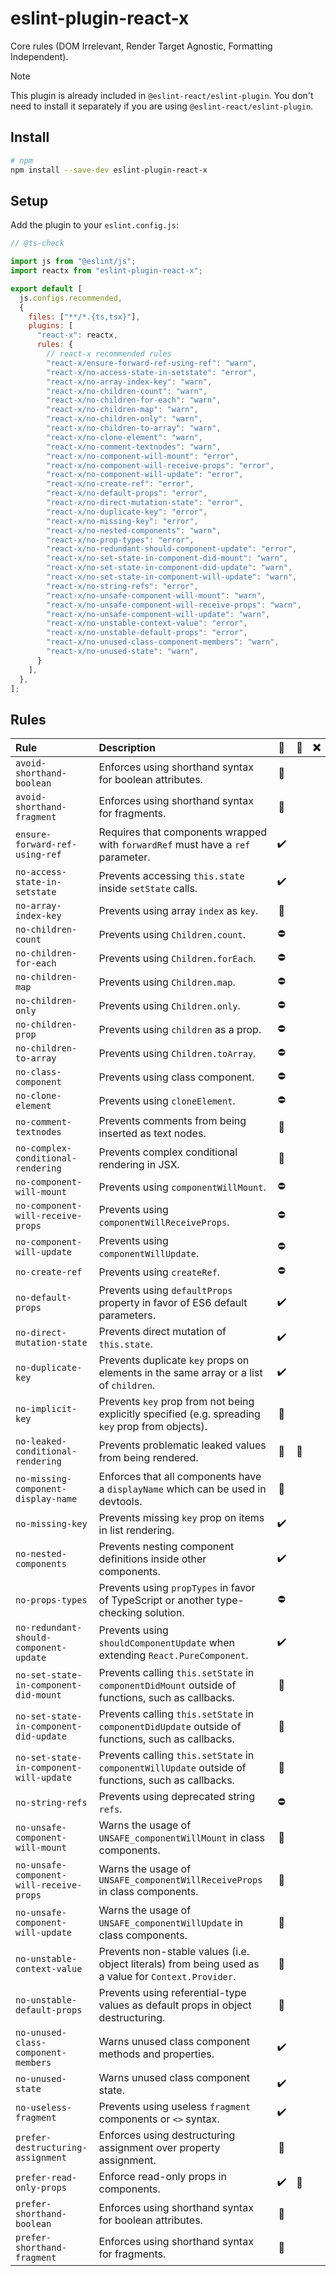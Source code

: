 # eslint-plugin-react-x

Core rules (DOM Irrelevant, Render Target Agnostic, Formatting Independent).

> [!NOTE]
> This plugin is already included in `@eslint-react/eslint-plugin`. You don't need to install it separately if you are using `@eslint-react/eslint-plugin`.

## Install

```sh
# npm
npm install --save-dev eslint-plugin-react-x
```

## Setup

Add the plugin to your `eslint.config.js`:

```js
// @ts-check

import js from "@eslint/js";
import reactx from "eslint-plugin-react-x";

export default [
  js.configs.recommended,
  {
    files: ["**/*.{ts,tsx}"],
    plugins: [
      "react-x": reactx,
      rules: {
        // react-x recommended rules
        "react-x/ensure-forward-ref-using-ref": "warn",
        "react-x/no-access-state-in-setstate": "error",
        "react-x/no-array-index-key": "warn",
        "react-x/no-children-count": "warn",
        "react-x/no-children-for-each": "warn",
        "react-x/no-children-map": "warn",
        "react-x/no-children-only": "warn",
        "react-x/no-children-to-array": "warn",
        "react-x/no-clone-element": "warn",
        "react-x/no-comment-textnodes": "warn",
        "react-x/no-component-will-mount": "error",
        "react-x/no-component-will-receive-props": "error",
        "react-x/no-component-will-update": "error",
        "react-x/no-create-ref": "error",
        "react-x/no-default-props": "error",
        "react-x/no-direct-mutation-state": "error",
        "react-x/no-duplicate-key": "error",
        "react-x/no-missing-key": "error",
        "react-x/no-nested-components": "warn",
        "react-x/no-prop-types": "error",
        "react-x/no-redundant-should-component-update": "error",
        "react-x/no-set-state-in-component-did-mount": "warn",
        "react-x/no-set-state-in-component-did-update": "warn",
        "react-x/no-set-state-in-component-will-update": "warn",
        "react-x/no-string-refs": "error",
        "react-x/no-unsafe-component-will-mount": "warn",
        "react-x/no-unsafe-component-will-receive-props": "warn",
        "react-x/no-unsafe-component-will-update": "warn",
        "react-x/no-unstable-context-value": "error",
        "react-x/no-unstable-default-props": "error",
        "react-x/no-unused-class-component-members": "warn",
        "react-x/no-unused-state": "warn",
      }
    ],
  },
];
```

## Rules

| Rule                                     | Description                                                                                          | 💼  | 💭  | ❌  |
| :--------------------------------------- | :--------------------------------------------------------------------------------------------------- | :-: | :-: | :-: |
| `avoid-shorthand-boolean`                | Enforces using shorthand syntax for boolean attributes.                                              | 🎨  |     |     |
| `avoid-shorthand-fragment`               | Enforces using shorthand syntax for fragments.                                                       | 🎨  |     |     |
| `ensure-forward-ref-using-ref`           | Requires that components wrapped with `forwardRef` must have a `ref` parameter.                      |  ✔️  |     |     |
| `no-access-state-in-setstate`            | Prevents accessing `this.state` inside `setState` calls.                                             |  ✔️  |     |     |
| `no-array-index-key`                     | Prevents using array `index` as `key`.                                                               | 🧐  |     |     |
| `no-children-count`                      | Prevents using `Children.count`.                                                                     | ⛔  |     |     |
| `no-children-for-each`                   | Prevents using `Children.forEach`.                                                                   | ⛔  |     |     |
| `no-children-map`                        | Prevents using `Children.map`.                                                                       | ⛔  |     |     |
| `no-children-only`                       | Prevents using `Children.only`.                                                                      | ⛔  |     |     |
| `no-children-prop`                       | Prevents using `children` as a prop.                                                                 | ⛔  |     |     |
| `no-children-to-array`                   | Prevents using `Children.toArray`.                                                                   | ⛔  |     |     |
| `no-class-component`                     | Prevents using class component.                                                                      | ⛔  |     |     |
| `no-clone-element`                       | Prevents using `cloneElement`.                                                                       | ⛔  |     |     |
| `no-comment-textnodes`                   | Prevents comments from being inserted as text nodes.                                                 | 🧐  |     |     |
| `no-complex-conditional-rendering`       | Prevents complex conditional rendering in JSX.                                                       | 🤯  |     |     |
| `no-component-will-mount`                | Prevents using `componentWillMount`.                                                                 | ⛔  |     |     |
| `no-component-will-receive-props`        | Prevents using `componentWillReceiveProps`.                                                          | ⛔  |     |     |
| `no-component-will-update`               | Prevents using `componentWillUpdate`.                                                                | ⛔  |     |     |
| `no-create-ref`                          | Prevents using `createRef`.                                                                          | ⛔  |     |     |
| `no-default-props`                       | Prevents using `defaultProps` property in favor of ES6 default parameters.                           |  ✔️  |     |     |
| `no-direct-mutation-state`               | Prevents direct mutation of `this.state`.                                                            |  ✔️  |     |     |
| `no-duplicate-key`                       | Prevents duplicate `key` props on elements in the same array or a list of `children`.                |  ✔️  |     |     |
| `no-implicit-key`                        | Prevents `key` prop from not being explicitly specified (e.g. spreading `key` prop from objects).    | 🧐  |     |     |
| `no-leaked-conditional-rendering`        | Prevents problematic leaked values from being rendered.                                              | 🧐  | 💭  |     |
| `no-missing-component-display-name`      | Enforces that all components have a `displayName` which can be used in devtools.                     | 🐞  |     |     |
| `no-missing-key`                         | Prevents missing `key` prop on items in list rendering.                                              |  ✔️  |     |     |
| `no-nested-components`                   | Prevents nesting component definitions inside other components.                                      |  ✔️  |     |     |
| `no-props-types`                         | Prevents using `propTypes` in favor of TypeScript or another type-checking solution.                 | ⛔  |     |     |
| `no-redundant-should-component-update`   | Prevents using `shouldComponentUpdate` when extending `React.PureComponent`.                         |  ✔️  |     |     |
| `no-set-state-in-component-did-mount`    | Prevents calling `this.setState` in `componentDidMount` outside of functions, such as callbacks.     | 🧐  |     |     |
| `no-set-state-in-component-did-update`   | Prevents calling `this.setState` in `componentDidUpdate` outside of functions, such as callbacks.    | 🧐  |     |     |
| `no-set-state-in-component-will-update`  | Prevents calling `this.setState` in `componentWillUpdate` outside of functions, such as callbacks.   | 🧐  |     |     |
| `no-string-refs`                         | Prevents using deprecated string `refs`.                                                             | ⛔  |     |     |
| `no-unsafe-component-will-mount`         | Warns the usage of `UNSAFE_componentWillMount` in class components.                                  | 🧐  |     |     |
| `no-unsafe-component-will-receive-props` | Warns the usage of `UNSAFE_componentWillReceiveProps` in class components.                           | 🧐  |     |     |
| `no-unsafe-component-will-update`        | Warns the usage of `UNSAFE_componentWillUpdate` in class components.                                 | 🧐  |     |     |
| `no-unstable-context-value`              | Prevents non-stable values (i.e. object literals) from being used as a value for `Context.Provider`. | 🚀  |     |     |
| `no-unstable-default-props`              | Prevents using referential-type values as default props in object destructuring.                     | 🚀  |     |     |
| `no-unused-class-component-members`      | Warns unused class component methods and properties.                                                 |  ✔️  |     |     |
| `no-unused-state`                        | Warns unused class component state.                                                                  |  ✔️  |     |     |
| `no-useless-fragment`                    | Prevents using useless `fragment` components or `<>` syntax.                                         |  ✔️  |     |     |
| `prefer-destructuring-assignment`        | Enforces using destructuring assignment over property assignment.                                    | 🎨  |     |     |
| `prefer-read-only-props`                 | Enforce read-only props in components.                                                               |  ✔️  | 💭  |     |
| `prefer-shorthand-boolean`               | Enforces using shorthand syntax for boolean attributes.                                              | 🎨  |     |     |
| `prefer-shorthand-fragment`              | Enforces using shorthand syntax for fragments.                                                       | 🎨  |     |     |

